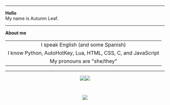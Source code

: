<hr/>
<strong>Hello</strong><br/>
My name is Autumn Leaf.<br/>
<hr/>
<strong>About me</strong><br/>
<table align="center">
  <tbody>
    <tr>
      <td align="center">I speak English (and some Spanish)</td>
    </tr>
    <tr>
      <td align="center">I know Python, AutoHotKey, Lua, HTML, CSS, C, and JavaScript</td>
    </tr>
    <tr>
      <td align="center">My pronouns are "she/they"</td>
    </tr>
  </tbody>
</table>
<hr/>
<p align="center"><a href="https://distrowatch.com"><img src="https://transistorcafe.net/~voltbun/buttons/xenia.gif" /></a><a href="https://cataas.com/cat/says/mrow"><img src="https://cyber.dabamos.de/88x31/fursona.gif" /></a></p><br/>
<p align="center"><a href="https://github.com/kurulen"><img src="https://www.jwz.org/compass2.gif" /></a></p>
